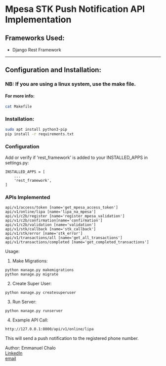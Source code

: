 # Mpesa STK Push Notification API Implementation

## Frameworks Used:

- Django Rest Framework

---

## Configuration and Installation:

### NB: If you are using a linux system, use the make file.
#### For more info:
```bash
cat Makefile
```

### Installation:

```bash
sudo apt install python3-pip
pip install -r requirements.txt
```

### Configuration

Add or verify if 'rest_framework' is added to your INSTALLED_APPS in settings.py:

```
INSTALLED_APPS = [
    ...
    'rest_framework',
]
```

### APIs Implemented

```
api/v1/access/token [name='get_mpesa_access_token']
api/v1/online/lipa [name='lipa_na_mpesa']
api/v1/c2b/register [name='register_mpesa_validation']
api/v1/c2b/confirmation[name='confirmation']
api/v1/c2b/validation [name='validation']
api/v1/stk/callback [name='stk_callback']
api/v1/stk/error [name='stk_error']
api/v1/transactions/all [name='get_all_transactions']
api/v1/transactions/completed [name='get_completed_transactions']
```

Usage:

1. Make Migrations:

```
python manage.py makemigrations
python manage.py migrate
```

2. Create Super User:

```
python manage.py createsuperuser
```

3. Run Server:

```
python manage.py runserver
```

4. Example API Call:

```
http://127.0.0.1:8000/api/v1/online/lipa
```

This will send a push notification to the registered phone number.

Author: Emmanuel Chalo<br/>
[LinkedIn](https://www.linkedin.com/in/emmanuel-chalo-211336183)<br/>
[email](mailto:emusyoka759@gmail.com)
